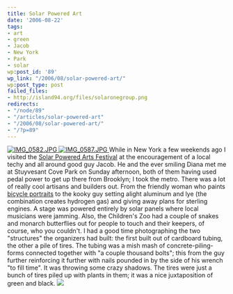 ```yaml
---
title: Solar Powered Art
date: '2006-08-22'
tags:
- art
- green
- Jacob
- New York
- Park
- solar
wp:post_id: '89'
wp_link: "/2006/08/solar-powered-art/"
wp:post_type: post
failed_files:
- http://island94.org/files/solaronegroup.png
redirects:
- "/node/89"
- "/articles/solar-powered-art"
- "/2006/08/solar-powered-art/"
- "/?p=89"
---
```


  [ ![IMG_0582.JPG](http://static.flickr.com/59/222517626_cbe511e487_m.jpg) ](http://www.flickr.com/photos/bensheldon/222517626/ "Photo Sharing") [ ![IMG_0587.JPG](http://static.flickr.com/76/222516521_57efd98496_m.jpg) ](http://www.flickr.com/photos/bensheldon/222516521/ "Photo Sharing")
While in New York a few weekends ago I visited the [Solar Powered Arts Festival](http://www.solar1.org/) at the encouragement of a local techy and all around good guy Jacob. He and the ever smiling Diana met me at Stuyvesant Cove Park on Sunday afternoon, both of them having used pedal power to get up there from Brooklyn; I took the metro. There was a lot of really cool artisans and builders out. From the friendly woman who paints [bicycle portraits](bicyclepaintings.com) to the kooky guy setting alight aluminum and lye (the combination creates hydrogen gas) and giving away plans for sterling engines. A stage was powered entirely by solar panels where local musicians were jamming. Also, the Children's Zoo had a couple of snakes and monarch butterflies out for people to touch and their keepers, of course, who you couldn't. I had a good time photographing the two "structures" the organizers had built: the first built out of cardboard tubing, the other a pile of tires. The tubing was a mish mash of concrete-piling-forms connected together with "a couple thousand bolts"; this from the guy further reinforcing it further with nails pounded in by the side of his wrench "to fill time". It was throwing some crazy shadows. The tires were just a bunch of tires piled up with plants in them; it was a nice juxtaposition of green and black.
  [ ![](2006-08-22-Solar-Powered-Art/solaronegroup.png) ](http://www.flickr.com/photos/bensheldon/sets/72157594247846266/)
